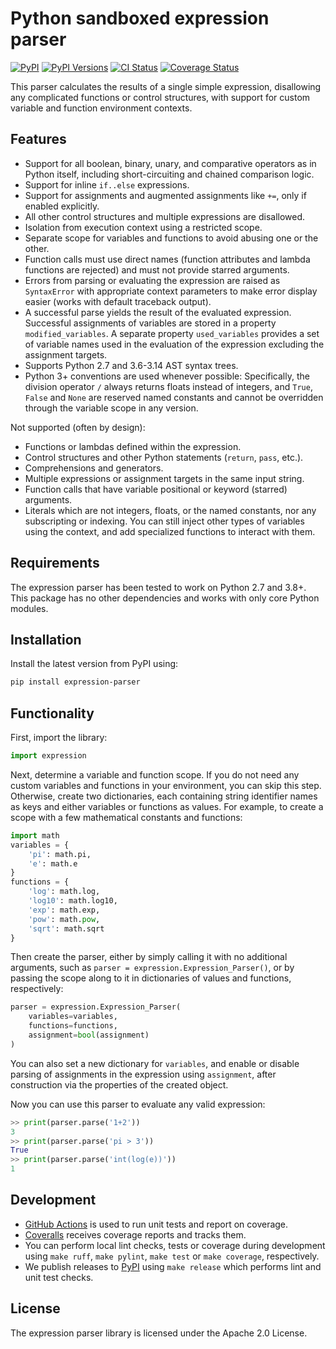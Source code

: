 # Python sandboxed expression parser

[![PyPI](https://img.shields.io/pypi/v/expression-parser.svg)](https://pypi.python.org/pypi/expression-parser)
[![PyPI Versions](https://img.shields.io/pypi/pyversions/expression-parser.svg)](https://pypi.python.org/pypi/expression-parser/#files)
[![CI Status](https://github.com/lhelwerd/expression-parser/actions/workflows/ci.yml/badge.svg)](https://github.com/lhelwerd/expression-parser/actions/workflows/ci.yml)
[![Coverage Status](https://coveralls.io/repos/github/lhelwerd/expression-parser/badge.svg?branch=master)](https://coveralls.io/github/lhelwerd/expression-parser?branch=master)

This parser calculates the results of a single simple expression,
disallowing any complicated functions or control structures, with support for
custom variable and function environment contexts.

## Features

- Support for all boolean, binary, unary, and comparative operators as in 
  Python itself, including short-circuiting and chained comparison logic.
- Support for inline `if..else` expressions.
- Support for assignments and augmented assignments like `+=`, only if enabled 
  explicitly.
- All other control structures and multiple expressions are disallowed.
- Isolation from execution context using a restricted scope.
- Separate scope for variables and functions to avoid abusing one or the other.
- Function calls must use direct names (function attributes and lambda 
  functions are rejected) and must not provide starred arguments.
- Errors from parsing or evaluating the expression are raised as `SyntaxError` 
  with appropriate context parameters to make error display easier (works with 
  default traceback output).
- A successful parse yields the result of the evaluated expression. Successful
  assignments of variables are stored in a property `modified_variables`.
  A separate property `used_variables` provides a set of variable names used in 
  the evaluation of the expression excluding the assignment targets.
- Supports Python 2.7 and 3.6-3.14 AST syntax trees.
- Python 3+ conventions are used whenever possible: Specifically, the division 
  operator `/` always returns floats instead of integers, and `True`, `False` 
  and `None` are reserved named constants and cannot be overridden through the 
  variable scope in any version.

Not supported (often by design):

- Functions or lambdas defined within the expression.
- Control structures and other Python statements (`return`, `pass`, etc.).
- Comprehensions and generators.
- Multiple expressions or assignment targets in the same input string.
- Function calls that have variable positional or keyword (starred) arguments.
- Literals which are not integers, floats, or the named constants, nor any
  subscripting or indexing. You can still inject other types of variables using 
  the context, and add specialized functions to interact with them.

## Requirements

The expression parser has been tested to work on Python 2.7 and 3.8+. This 
package has no other dependencies and works with only core Python modules.

## Installation

Install the latest version from PyPI using:

```bash
pip install expression-parser
```

## Functionality

First, import the library:

```python
import expression
```

Next, determine a variable and function scope. If you do not need any custom
variables and functions in your environment, you can skip this step. Otherwise,
create two dictionaries, each containing string identifier names as keys and
either variables or functions as values. For example, to create a scope with
a few mathematical constants and functions:

```python
import math
variables = {
    'pi': math.pi,
    'e': math.e
}
functions = {
    'log': math.log,
    'log10': math.log10,
    'exp': math.exp,
    'pow': math.pow,
    'sqrt': math.sqrt
}
```

Then create the parser, either by simply calling it with no additional 
arguments, such as `parser = expression.Expression_Parser()`, or by passing the 
scope along to it in dictionaries of values and functions, respectively:

```python
parser = expression.Expression_Parser(
    variables=variables,
    functions=functions,
    assignment=bool(assignment)
)
```

You can also set a new dictionary for `variables`, and enable or disable 
parsing of assignments in the expression using `assignment`, after construction 
via the properties of the created object.

Now you can use this parser to evaluate any valid expression:

```python
>> print(parser.parse('1+2'))
3
>> print(parser.parse('pi > 3'))
True
>> print(parser.parse('int(log(e))'))
1
```

## Development

- [GitHub Actions](https://github.com/lhelwerd/expression-parser/actions) is 
  used to run unit tests and report on coverage.
- [Coveralls](https://coveralls.io/github/lhelwerd/expression-parser) receives 
  coverage reports and tracks them.
- You can perform local lint checks, tests or coverage during development using 
  `make ruff`, `make pylint`, `make test` or `make coverage`, respectively.
- We publish releases to [PyPI](https://pypi.python.org/pypi/expression-parser) 
  using `make release` which performs lint and unit test checks.

## License

The expression parser library is licensed under the Apache 2.0 License.
